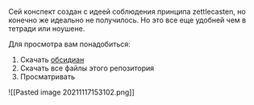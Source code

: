 Сей конспект создан с идеей соблюдения принципа zettlecasten, но конечно же идеально не получилось. Но это все еще удобней чем в тетради или ноушене. 

Для просмотра вам понадобиться:
1. Скачать [обсидиан](https://obsidian.md)
2. Скачать все файлы этого репозитория
3. Просматривать

![[Pasted image 20211117153102.png]]